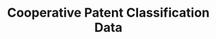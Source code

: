 ---
bigquery: https://console.cloud.google.com/bigquery?p=patents-public-data&d=cpc&page=dataset
citation: '“Cooperative Patent Classification” by the EPO and USPTO, for public use. '
contributors: EPO, USPTO
cost: None
description: Cooperative Patent Classification Data contains the scheme and definitions
  of the Cooperative Patent Classification system for classifying patent documents.
  The CPC is the result of a partnership between the EPO and the USPTO in their joint
  effort to develop a common, internationally compatible classification system for
  technical documents, in particular patent publications, which will be used by both
  offices in the patent granting process
documentation: https://www.cooperativepatentclassification.org/cpcSchemeAndDefinitions
last_edit: 04/05/2022, 08:42:33
location: https://www.cooperativepatentclassification.org/index
maintained_by: USPTO, EPO
schema_fields:
- additional_only
- title_part
- synonyms
- symbol
- title_full
- not_allocatable
- date_revised
- limiting_references
- level
- notAllocatable
- parents
- applicationReferences
- ipc_concordant
- status
- glossary
- titleFull
- dateRevised
- breakdown_code
- definition
- application_references
- titlePart
- breakdownCode
- residual_references
- children
- informative_references
- informativeReferences
- residualReferences
- sizeCache
- child_groups
- ipcConcordant
- childGroups
- limitingReferences
shortname: cooperative_patent_classification
tags:
- patents
- science
title: Cooperative Patent Classification Data
uuid: 984374a7-16e9-4b35-9445-458daceb01bf
---